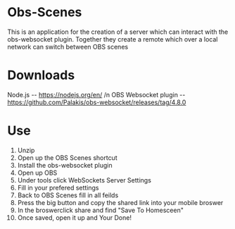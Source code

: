 # Obs-Scenes
This is an application for the creation of a server which can interact with the obs-websocket plugin.
Together they create a remote which over a local network can switch between OBS scenes

# Downloads
Node.js -- https://nodejs.org/en/ /n
OBS Websocket plugin -- https://github.com/Palakis/obs-websocket/releases/tag/4.8.0

# Use
1. Unzip
2. Open up the OBS Scenes shortcut
3. Install the obs-websocket plugin
4. Open up OBS
5. Under tools click WebSockets Server Settings
6. Fill in your prefered settings
7. Back to OBS Scenes fill in all feilds
8. Press the big button and copy the shared link into your mobile broswer
9. In the broswerclick share and find "Save To Homesceen"
10. Once saved, open it up and Your Done!

